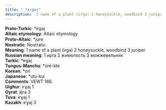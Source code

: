 ```yaml
---
title: " *ɨrgaj"
description:  1 name of a plant (irga) 2 honeysuckle, woodbind 3 juniper
---
```


<strong>Proto-Turkic</strong>:  *ɨrgaj<br>
<strong>Altaic etymology</strong>:  Altaic etymology<br>
<strong> Proto-Altaic</strong>:  *i̯ure<br>
<strong>Nostratic</strong>:  Nostratic<br>
<strong>Meaning</strong>:  1 name of a plant (irga) 2 honeysuckle, woodbind 3 juniper<br>
<strong>Russian meaning</strong>:  1 ирга 2 жимолость 3 можжевельник<br>
<strong>Turkic</strong>:  *ɨrgaj<br>
<strong>Tungus-Manchu</strong>:  *ürē-kte<br>
<strong>Korean</strong>:  *ori<br>
<strong>Japanese</strong>:  *utu-kui<br>
<strong>Comments</strong>:  VEWT 166.<br>
<strong>Uighur</strong>:  irɣaj 1<br>
<strong>Oyrat</strong>:  jɨjra 3<br>
<strong>Tuva</strong>:  ɨrɣaj 1<br>
<strong>Kazakh</strong>:  ɨrɣaj 3<br>


